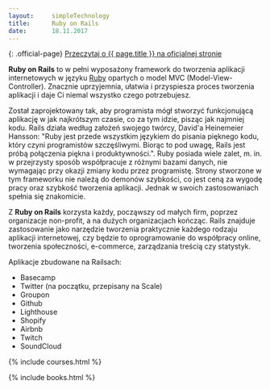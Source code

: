 ```yaml
---
layout:     simpleTechnology
title:      Ruby on Rails
date:       18.11.2017
---
```


{: .official-page}
[Przeczytaj o {{ page.title }} na oficjalnej stronie](https://rubyonrails.org/)

**Ruby on Rails** to w pełni wyposażony framework do tworzenia aplikacji internetowych w języku [Ruby](/technologie/ruby) opartych o model MVC (Model-View-Controller). Znacznie uprzyjemnia, ułatwia i przyspiesza proces tworzenia aplikacji i daje Ci niemal wszystko czego potrzebujesz.

Został zaprojektowany tak, aby programista mógł stworzyć funkcjonującą aplikację w jak najkrótszym czasie, co za tym idzie, pisząc jak najmniej kodu. Rails działa według założeń swojego twórcy, David'a Heinemeier Hansson: "Ruby jest przede wszystkim językiem do pisania pięknego kodu, który czyni programistów szczęśliwymi. Biorąc to pod uwagę, Rails jest próbą połączenia piękna i produktywności.". Ruby posiada wiele zalet, m. in. w przejrzysty sposób współpracuje z różnymi bazami danych, nie wymagając przy okazji zmiany kodu przez programistę. Strony stworzone w tym frameworku nie należą do demonów szybkości, co jest ceną za wygodę pracy oraz szybkość tworzenia aplikacji. Jednak w swoich zastosowaniach spełnia się znakomicie.

Z **Ruby on Rails** korzysta każdy, począwszy od małych firm, poprzez organizacje non-profit, a na dużych organizacjach kończąc. Rails znajduje zastosowanie jako narzędzie tworzenia praktycznie każdego rodzaju aplikacji internetowej, czy będzie to oprogramowanie do współpracy online, tworzenia społeczności, e-commerce, zarządzania treścią czy statystyk.

Aplikacje zbudowane na Railsach:
- Basecamp
- Twitter (na początku, przepisany na Scale)
- Groupon
- Github
- Lighthouse
- Shopify
- Airbnb
- Twitch
- SoundCloud

{% include courses.html %}

{% include books.html %}